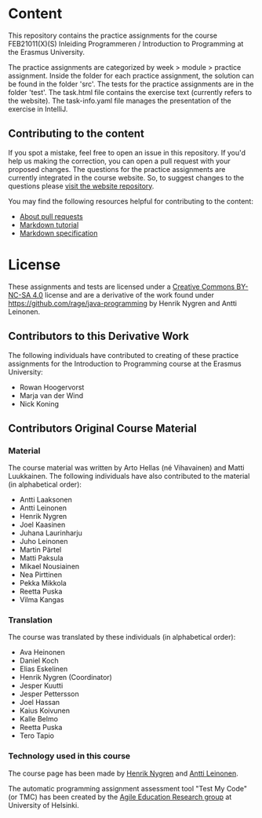 # Content

This repository contains the practice assignments for the course FEB21011(X)(S) Inleiding Programmeren / Introduction to Programming at the Erasmus University.

The practice assignments are categorized by week > module > practice assignment. Inside the folder for each practice assignment, the solution can be found in the folder 'src'. The tests for the practice assignments are in the folder 'test'. The task.html file contains the exercise text (currently refers to the website). The task-info.yaml file manages the presentation of the exercise in IntelliJ.

## Contributing to the content

If you spot a mistake, feel free to open an issue in this repository. If you'd help us making the correction, you can open a pull request with your proposed changes. The questions for the practice assignments are currently integrated in the course website. So, to suggest changes to the questions please [visit the website repository](https://github.com/EconometricInstitute/intro-programming-website). 

You may find the following resources helpful for contributing to the content:

* [About pull requests](https://help.github.com/en/github/collaborating-with-issues-and-pull-requests/about-pull-requests)
* [Markdown tutorial](https://commonmark.org/help/tutorial/)
* [Markdown specification](https://spec.commonmark.org/current/)


# License

These assignments and tests are licensed under a [Creative Commons BY-NC-SA 4.0](https://creativecommons.org/licenses/by-nc-sa/4.0/deed.en) license and are a derivative of the work found under https://github.com/rage/java-programming by Henrik Nygren and Antti Leinonen.

## Contributors to this Derivative Work

The following individuals have contributed to creating of these practice assignments for the Introduction to Programming course at the Erasmus University:

* Rowan Hoogervorst
* Marja van der Wind
* Nick Koning

## Contributors Original Course Material

### Material

The course material was written by Arto Hellas (né Vihavainen) and
Matti Luukkainen. The following individuals have also contributed to the material (in alphabetical order):

* Antti Laaksonen
* Antti Leinonen
* Henrik Nygren
* Joel Kaasinen
* Juhana Laurinharju
* Juho Leinonen
* Martin Pärtel
* Matti Paksula
* Mikael Nousiainen
* Nea Pirttinen
* Pekka Mikkola
* Reetta Puska
* Vilma Kangas


### Translation

The course was translated by these individuals (in alphabetical order):

* Ava Heinonen
* Daniel Koch
* Elias Eskelinen
* Henrik Nygren (Coordinator)
* Jesper Kuutti
* Jesper Pettersson
* Joel Hassan
* Kaius Koivunen
* Kalle Belmo
* Reetta Puska
* Tero Tapio


### Technology used in this course

The course page has been made by [Henrik Nygren](https://github.com/nygrenh) and [Antti Leinonen](https://github.com/redande).

The automatic programming assignment assessment tool "Test My Code" (or TMC) has been created by the [Agile Education Research group](https://www.helsinki.fi/en/researchgroups/data-driven-education) at University of Helsinki.
